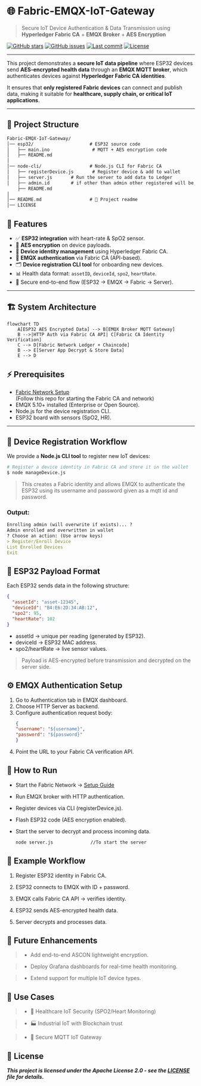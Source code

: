 # 🌐 Fabric-EMQX-IoT-Gateway  
> Secure IoT Device Authentication & Data Transmission using **Hyperledger Fabric CA** + **EMQX Broker** + **AES Encryption**

[![GitHub stars](https://img.shields.io/github/stars/IoT-Security-Using-Blockchain/Fabric-EMQX-IoT-Gateway)](https://github.com/IoT-Security-Using-Blockchain/Fabric-EMQX-IoT-Gateway/stargazers)
[![GitHub issues](https://img.shields.io/github/issues/IoT-Security-Using-Blockchain/Fabric-EMQX-IoT-Gateway)](https://github.com/IoT-Security-Using-Blockchain/Fabric-EMQX-IoT-Gateway/issues)
[![Last commit](https://img.shields.io/github/last-commit/IoT-Security-Using-Blockchain/Fabric-EMQX-IoT-Gateway)](https://github.com/IoT-Security-Using-Blockchain/Fabric-EMQX-IoT-Gateway/commits/main)
[![License](https://img.shields.io/github/license/IoT-Security-Using-Blockchain/Fabric-EMQX-IoT-Gateway)]([LICENSE](https://github.com/IoT-Security-Using-Blockchain/Fabric-EMQX-IoT-Gateway/blob/main/LICENSE))

---



This project demonstrates a **secure IoT data pipeline** where ESP32 devices send **AES-encrypted health data** through an **EMQX MQTT broker**, which authenticates devices against **Hyperledger Fabric CA identities**.  

It ensures that **only registered Fabric devices** can connect and publish data, making it suitable for **healthcare, supply chain, or critical IoT applications**.  

---

## 📂 Project Structure
```markdown
Fabric-EMQX-IoT-Gateway/
│── esp32/                     # ESP32 source code
│   ├── main.ino                # MQTT + AES encryption code
│   ├── README.md                
│
│── node-cli/                  # Node.js CLI for Fabric CA
│   ├── registerDevice.js       # Register device & add to wallet
│   ├── server.js       # Run the server to add data to Ledger
│   ├── admin.id        # if other than admin other registered will be listed here
    ├── README.md
│
│── README.md                  # 📌 Project readme
│── LICENSE
```

## 🌟 Features
- ✅ **ESP32 integration** with heart-rate & SpO2 sensor.  
- 🔐 **AES encryption** on device payloads.  
- 🪪 **Device identity management** using Hyperledger Fabric CA.  
- 📡 **EMQX authentication** via Fabric CA (API-based).  
- 🗂 **Device registration CLI tool** for onboarding new devices.  
- 📊 Health data format: `assetID`, `deviceId`, `spo2`, `heartRate`.  
- 🔄 Secure end-to-end flow (ESP32 → EMQX → Fabric → Server).  

---

## 🏗 System Architecture
```mermaid
flowchart TD
    A[ESP32 AES Encrypted Data] --> B[EMQX Broker MQTT Gateway]
    B -->|HTTP Auth via Fabric CA API| C[Fabric CA Identity Verification]
    C --> D[Fabric Network Ledger + Chaincode]
    B --> E[Server App Decrypt & Store Data]
    E --> D
```

## ⚡ Prerequisites
- [Fabric Network Setup](https://github.com/IoT-Security-Using-Blockchain/Secure-IoMT-Edge-Data-via-Hyperledger-Fabric)  
  (Follow this repo for starting the Fabric CA and network)  
- EMQX 5.10+ installed (Enterprise or Open Source).  
- Node.js for the device registration CLI.  
- ESP32 board with sensors (SpO2, HR).  

---

## 🔑 Device Registration Workflow
We provide a **Node.js CLI tool** to register new IoT devices:  

```bash
# Register a device identity in Fabric CA and store it in the wallet
$ node manageDevice.js
```
> This creates a Fabric identity and allows EMQX to authenticate the ESP32 using its username and password given as a mqtt id and password.

### Output:
```markdown
Enrolling admin (will overwrite if exists)... ?
Admin enrolled and overwritten in wallet
? Choose an action: (Use arrow keys)
> Register/Enroll Device
List Enrolled Devices
Exit
```

## 📡 ESP32 Payload Format

Each ESP32 sends data in the following structure:
```json
{
  "assetId": "asset-12345",
  "deviceId": "B4:E6:2D:34:AB:12",
  "spo2": 95,
  "heartRate": 102
}
```

- assetId → unique per reading (generated by ESP32).
- deviceId → ESP32 MAC address.
- spo2/heartRate → live sensor values.

> Payload is AES-encrypted before transmission and decrypted on the server side.


## ⚙️ EMQX Authentication Setup
1. Go to Authentication tab in EMQX dashboard.
2. Choose HTTP Server as backend.
3. Configure authentication request body:
    ```json
    {
    "username": "${username}",
    "password": "${password}"
    }
    ```
4. Point the URL to your Fabric CA verification API.


## 🚀 How to Run
- Start the Fabric Network → [Setup Guide](https://github.com/IoT-Security-Using-Blockchain/Secure-IoMT-Edge-Data-via-Hyperledger-Fabric)

- Run EMQX broker with HTTP authentication.

- Register devices via CLI (registerDevice.js).

- Flash ESP32 code (AES encryption enabled).

- Start the server to decrypt and process incoming data.
    ```bash
    node server.js              //To start the server
    ```


## 📌 Example Workflow
1. Register ESP32 identity in Fabric CA.

2. ESP32 connects to EMQX with ID + password.

3. EMQX calls Fabric CA API → verifies identity.

4. ESP32 sends AES-encrypted health data.

5. Server decrypts and processes data.


## 🔮 Future Enhancements

>- Add end-to-end ASCON lightweight encryption.

>- Deploy Grafana dashboards for real-time health monitoring.

>- Extend support for multiple IoT device types.


## 🎯 Use Cases

>- 🏥 Healthcare IoT Security (SPO2/Heart Monitoring)

>- 🏭 Industrial IoT with Blockchain trust

>- 🔐 Secure MQTT IoT Gateway


## 📝 License
***This project is licensed under the Apache License 2.0 - see the [LICENSE](LICENSE) file for details.***
